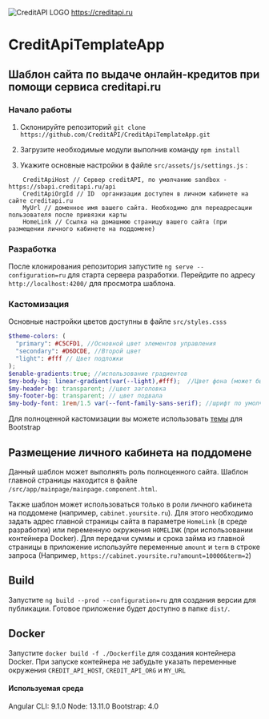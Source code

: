 ![CreditAPI LOGO](https://creditapi.ru/assets/img/favicon.png)
https://creditapi.ru
# CreditApiTemplateApp
## Шаблон сайта по выдаче онлайн-кредитов при помощи сервиса creditapi.ru

### Начало работы

1. Склонируйте репозиторий `git clone https://github.com/CreditAPI/CreditApiTemplateApp.git`

2. Загрузите необходимые модули выполнив команду `npm install`

3. Укажите основные настройки в файле `src/assets/js/settings.js` :
```
    CreditApiHost // Сервер creditAPI, по умолчанию sandbox -  https://sbapi.creditapi.ru/api
    CreditApiOrgId // ID  организации доступен в личном кабинете на сайте creditapi.ru
    MyUrl // доменное имя вашего сайта. Необходимо для переадресации пользователя после привязки карты
    HomeLink // Ссылка на домашнюю страницу вашего сайта (при размещении личного кабинете на поддомене)
```

### Разработка 

После клонирования репозитория запустите `ng serve --configuration=ru` для старта сервера разработки. Перейдите по адресу `http://localhost:4200/` для просмотра шаблона.


### Кастомизация

Основные настройки цветов доступны в файле `src/styles.csss`

```scss
$theme-colors: (
  "primary": #C5CFD1, //Основной цвет элементов управления
  "secondary": #D6DCDE, //Второй цвет 
  "light": #fff // Цвет подложки
);
$enable-gradients:true; //использование градиентов
$my-body-bg: linear-gradient(var(--light),#fff);  //Цвет фона (может быть изображением)
$my-header-bg: transparent; //цвет заголовка
$my-footer-bg: transparent; // цвет подвала
$my-body-font: 1rem/1.5 var(--font-family-sans-serif); //шрифт по умолчанию
```

Для полноценной кастомизации вы можете использовать [темы](https://themes.getbootstrap.com/) для Bootstrap

## Размещение личного кабинета на поддомене

Данный шаблон может выполнять роль полноценного сайта. Шаблон главной страницы находится в файле `/src/app/mainpage/mainpage.component.html`.

Также шаблон может использоваться только в роли личного кабинета на поддомене (например, `cabinet.yoursite.ru`). Для этого необходимо задать адрес главной страницы сайта в параметре `HomeLink` (в среде разработки) или переменную окружения `HOMELINK` (при использовании контейнера Docker). Для передачи суммы и срока займа из главной страницы в приложение используйте переменные `amount` и `term` в строке запроса (Например, `https://cabinet.yoursite.ru?amount=10000&term=2`)

## Build

Запустите `ng build --prod --configuration=ru` для создания версии для публикации. Готовое приложение будет доступно в папке `dist/`.

## Docker

Запустите `docker build -f ./Dockerfile` для создания контейнера Docker. 
При запуске контейнера не забудьте указать переменные окружения `CREDIT_API_HOST`, `CREDIT_API_ORG` и `MY_URL`

#### Используемая среда

Angular CLI: 9.1.0
Node: 13.11.0
Bootstrap: 4.0
